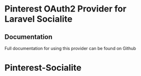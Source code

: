 # Pinterest OAuth2 Provider for Laravel Socialite

## Documentation

Full documentation for using this provider can be found on Github
# Pinterest-Socialite
